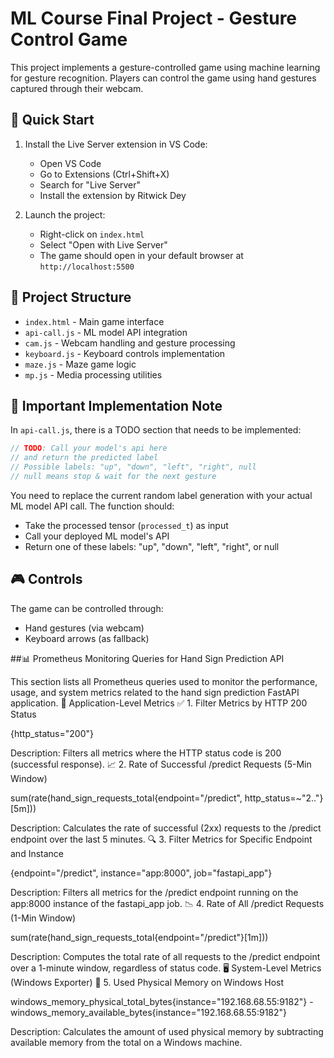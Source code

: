 # ML Course Final Project - Gesture Control Game

This project implements a gesture-controlled game using machine learning for gesture recognition. Players can control the game using hand gestures captured through their webcam.

## 🚀 Quick Start

1. Install the Live Server extension in VS Code:
   - Open VS Code
   - Go to Extensions (Ctrl+Shift+X)
   - Search for "Live Server"
   - Install the extension by Ritwick Dey

2. Launch the project:
   - Right-click on `index.html`
   - Select "Open with Live Server"
   - The game should open in your default browser at `http://localhost:5500`

## 📁 Project Structure

- `index.html` - Main game interface
- `api-call.js` - ML model API integration
- `cam.js` - Webcam handling and gesture processing
- `keyboard.js` - Keyboard controls implementation
- `maze.js` - Maze game logic
- `mp.js` - Media processing utilities

## 🔧 Important Implementation Note

In `api-call.js`, there is a TODO section that needs to be implemented:

```javascript
// TODO: Call your model's api here
// and return the predicted label
// Possible labels: "up", "down", "left", "right", null
// null means stop & wait for the next gesture
```

You need to replace the current random label generation with your actual ML model API call. The function should:
- Take the processed tensor (`processed_t`) as input
- Call your deployed ML model's API
- Return one of these labels: "up", "down", "left", "right", or null

## 🎮 Controls

The game can be controlled through:
- Hand gestures (via webcam)
- Keyboard arrows (as fallback)
  
##📊 Prometheus Monitoring Queries for Hand Sign Prediction API

This section lists all Prometheus queries used to monitor the performance, usage, and system metrics related to the hand sign prediction FastAPI application.
🚀 Application-Level Metrics
✅ 1. Filter Metrics by HTTP 200 Status

{http_status="200"}

Description: Filters all metrics where the HTTP status code is 200 (successful response).
📈 2. Rate of Successful /predict Requests (5-Min Window)

sum(rate(hand_sign_requests_total{endpoint="/predict", http_status=~"2.."}[5m]))

Description: Calculates the rate of successful (2xx) requests to the /predict endpoint over the last 5 minutes.
🔍 3. Filter Metrics for Specific Endpoint and Instance

{endpoint="/predict", instance="app:8000", job="fastapi_app"}

Description: Filters all metrics for the /predict endpoint running on the app:8000 instance of the fastapi_app job.
📉 4. Rate of All /predict Requests (1-Min Window)

sum(rate(hand_sign_requests_total{endpoint="/predict"}[1m]))

Description: Computes the total rate of all requests to the /predict endpoint over a 1-minute window, regardless of status code.
🖥️ System-Level Metrics (Windows Exporter)
💾 5. Used Physical Memory on Windows Host

windows_memory_physical_total_bytes{instance="192.168.68.55:9182"} - windows_memory_available_bytes{instance="192.168.68.55:9182"}

Description: Calculates the amount of used physical memory by subtracting available memory from the total on a Windows machine.

